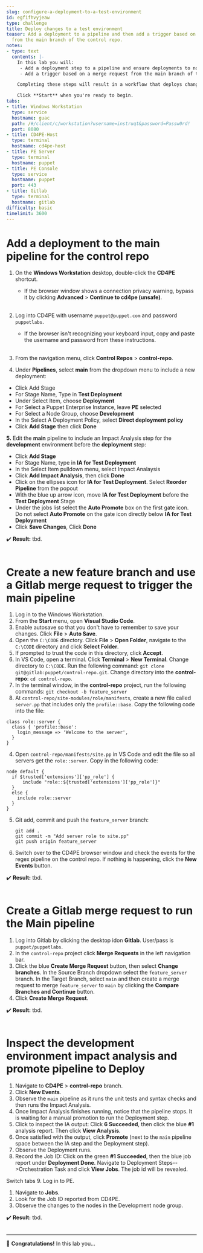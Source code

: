 ```yaml
---
slug: configure-a-deployment-to-a-test-environment
id: egfifhvyjeaw
type: challenge
title: Deploy changes to a test environment
teaser: Add a deployment to a pipeline and then add a trigger based on a merge request
  from the main branch of the control repo.
notes:
- type: text
  contents: |-
    In this lab you will:
     - Add a deployment step to a pipeline and ensure deployments to nodes (including test nodes) use a best practice approach.
     - Add a trigger based on a merge request from the main branch of the control repo.

    Completing these steps will result in a workflow that deploys changes to test nodes after pull requests to the main branch from a feature_ branch are successful.

    Click **Start** when you're ready to begin.
tabs:
- title: Windows Workstation
  type: service
  hostname: guac
  path: /#/client/c/workstation?username=instruqt&password=Passw0rd!
  port: 8080
- title: CD4PE-Host
  type: terminal
  hostname: cd4pe-host
- title: PE Server
  type: terminal
  hostname: puppet
- title: PE Console
  type: service
  hostname: puppet
  port: 443
- title: Gitlab
  type: terminal
  hostname: gitlab
difficulty: basic
timelimit: 3600
---
```

Add a deployment to the main pipeline for the control repo
========
1. On the **Windows Workstation** desktop, double-click the **CD4PE** shortcut.
    - If the browser window shows a connection privacy warning, bypass it by clicking **Advanced** > **Continue to cd4pe (unsafe)**.<br><br>
2. Log into CD4PE with username `puppet@puppet.com` and password `puppetlabs`.
    - If the browser isn't recognizing your keyboard input, copy and paste the username and password from these instructions.<br><br>
3. From the navigation menu, click **Control Repos** > **control-repo**.

4. Under **Pipelines**, select **main** from the dropdown menu to include a new deployment:
- Click Add Stage
- For Stage Name, Type in **Test Deployment**
- Under Select Item, choose **Deployment**
- For Select a Puppet Enterprise Instance, leave **PE** selected
- For Select a Node Group, choose **Development**
- In the Select A Deployment Policy, select **Direct deployment policy**
- Click **Add Stage** then click **Done**


**5.** Edit the **main** pipeline to include an Impact Analysis step for the **development** environment before the **deployment** step:
- Click **Add Stage**
- For Stage Name, type in **IA for Test Deployment**
- In the Select Item pulldown menu, select Impact Analaysis
- Click **Add Impact Analysis**, then click **Done**
- Click on the ellipses icon for **IA for Test Deployment**. Select **Reorder Pipeline** from the popout
- With the blue up arrow icon, move **IA for Test Deployment** before the **Test Deployment** Stage
- Under the jobs list select the **Auto Promote** box on the first gate icon. Do not select **Auto Promote** on the gate icon directly below **IA for Test Deployment**
- Click **Save Changes**, Click **Done**

✔️ **Result:** tbd. <br><br>

Create a new feature branch and use a Gitlab merge request to trigger the main pipeline
========
1. Log in to the Windows Workstation.
1. From the **Start** menu, open **Visual Studio Code**.
1. Enable autosave so that you don't have to remember to save your changes. Click **File** > **Auto Save**.
1. Open the `C:\CODE` directory. Click **File** > **Open Folder**, navigate to the `C:\CODE` directory and click **Select Folder**.
1. If prompted to trust the code in this directory, click **Accept**.
1. In VS Code, open a terminal. Click **Terminal** > **New Terminal**. Change directory to `C:\CODE`. Run the following command: `git clone git@gitlab:puppet/control-repo.git`. Change directory into the **control-repo**: `cd control-repo`.
1. In the terminal window, in the **control-repo** project, run the following commands:
        ```
        git checkout -b feature_server
        ```
3. At `control-repo/site-modules/role/manifests`, create a new file called `server.pp` that includes only the `profile::base`. Copy the following code into the file:

```
class role::server {
  class { 'profile::base':
    login_message => 'Welcome to the server',
  }
}
```
4. Open `control-repo/manifests/site.pp`  in VS Code and edit the file so all servers get the `role::server`. Copy in the following code:

```
node default {
  if $trusted['extensions']['pp_role'] {
      include "role::${trusted['extensions']['pp_role']}"
  }
  else {
    include role::server
  }
}
```
5. Git add, commit and push the `feature_server` branch:
    ```
    git add .
    git commit -m "Add server role to site.pp"
    git push origin feature_server
    ```
6. Switch over to the CD4PE browser window and check the events for the regex pipeline on the control repo. If nothing is happening, click the **New Events** button.

✔️ **Result:** tbd. <br><br>

Create a Gitlab merge request to run the Main pipeline
========
1. Log into Gitlab by clicking the desktop idon **Gitlab**. User/pass is `puppet/puppetlabs`.
2. In the `control-repo` project click **Merge Requests** in the left navigation bar.
3. Click the blue **Create Merge Request** button, then select **Change branches**. In the Source Branch dropdown select the `feature_server` branch. In the Target Branch, select `main` and then create a merge request to merge `feature_server` to `main` by clicking the **Compare Branches and Continue** button.
4. Click **Create Merge Request**.

✔️ **Result:** tbd. <br><br>

Inspect the development environment impact analysis and promote pipeline to Deploy
========
1. Navigate to **CD4PE** > **control-repo** branch.
2. Click **New Events**.
3. Observe the `main` pipeline as it runs the unit tests and syntax checks and then runs the Impact Analysis.
4. Once Impact Analysis finishes running, notice that the pipeline stops. It is waiting for a manual promotion to run the Deployment step.
5. Click to inspect the IA output: Click **6 Succeeded**, then click the blue **#1** analysis report. Then click **View Analysis**.
6. Once satisfied with the output, click **Promote** (next to the `main` pipeline space between the IA step and the Deployment step).
7. Observe the Deployment runs.
8. Record the Job ID: Click on the green **#1 Succeeded**, then the blue job report under **Deployment Done**. Navigate to Deployment Steps-->Orchestration Task and click **View Jobs**. The job id will be revealed.

Switch tabs
9. Log in to PE.
1. Navigate to **Jobs**.
10. Look for the Job ID reported from CD4PE.
11. Observe the changes to the nodes in the Development node group.

✔️ **Result:** tbd. <br><br>

--------
🎈 **Congratulations!** In this lab you...